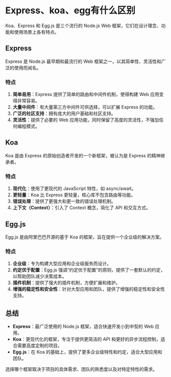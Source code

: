 # Express、koa、egg有什么区别

Koa、Express 和 Egg.js 是三个流行的 Node.js Web 框架，它们在设计理念、功能和使用场景上各有特点。

## Express
Express 是 Node.js 最早期和最流行的 Web 框架之一，以其简单性、灵活性和广泛的使用而闻名。

### 特点
1. **简单易用**：Express 提供了简单的路由和中间件机制，使得构建 Web 应用变得非常容易。
2. **大量中间件**：有大量第三方中间件可供选择，可以扩展 Express 的功能。
3. **广泛的社区支持**：拥有庞大的用户基础和社区支持。
4. **灵活性**：提供了必要的 Web 应用功能，同时保留了高度的灵活性，不强加任何编程模式。

## Koa
Koa 是由 Express 的原始创造者开发的一个新框架，被认为是 Express 的精神继承者。

### 特点
1. **现代化**：使用了更现代的 JavaScript 特性，如 async/await。
2. **更轻量**：Koa 比 Express 更轻量，核心库不包含路由等功能。
3. **错误处理**：提供了更强大和更一致的错误处理机制。
4. **上下文（Context）**：引入了 Context 概念，简化了 API 和交互方式。

## Egg.js
Egg.js 是由阿里巴巴开源的基于 Koa 的框架，旨在提供一个企业级的解决方案。

### 特点
1. **企业级**：专为构建大型应用和企业级服务而设计。
2. **约定优于配置**：Egg.js 强调“约定优于配置”的原则，提供了一套默认的约定，以帮助团队减少决策成本。
3. **插件机制**：提供了强大的插件机制，方便扩展和维护。
4. **增强的稳定性和安全性**：针对大型应用和团队，提供了增强的稳定性和安全性支持。

## 总结
- **Express**：最广泛使用的 Node.js 框架，适合快速开发小到中型的 Web 应用。
- **Koa**：更现代化的框架，专注于提供更简洁的 API 和更好的异步流程控制，适合需要高度定制的项目。
- **Egg.js**：在 Koa 的基础上，提供了更多企业级特性和约定，适合大型应用和团队。

选择哪个框架取决于项目的具体需求、团队的熟悉度以及对特定特性的需求。